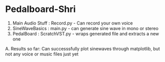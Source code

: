 # Pedalboard-Shri
1.  Main Audio Stuff : Record.py - Can record your own voice
2.  SineWaveBasics : main.py - can generate sine wave in mono or stereo
3.  PedalBoard : ScratchVST.py - wraps generated file and extracts a new one


A.  Results so far: Can successsfully plot sinewaves through matplotlib, but not any voice or music files just yet
